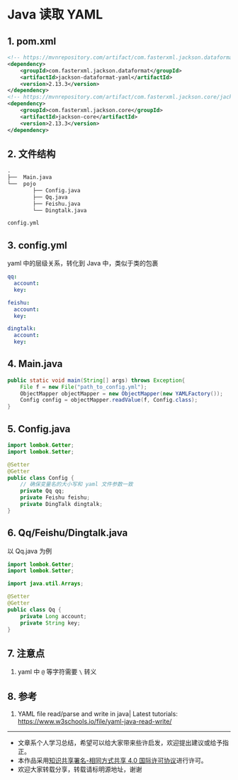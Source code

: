 # Java 读取 YAML

## 1. pom.xml

```xml
<!-- https://mvnrepository.com/artifact/com.fasterxml.jackson.dataformat/jackson-dataformat-yaml -->
<dependency>
    <groupId>com.fasterxml.jackson.dataformat</groupId>
    <artifactId>jackson-dataformat-yaml</artifactId>
    <version>2.13.3</version>
</dependency>
<!-- https://mvnrepository.com/artifact/com.fasterxml.jackson.core/jackson-core -->
<dependency>
    <groupId>com.fasterxml.jackson.core</groupId>
    <artifactId>jackson-core</artifactId>
    <version>2.13.3</version>
</dependency>
```

## 2. 文件结构

```txt
.
├──  Main.java
└──  pojo
        ├── Config.java
        ├── Qq.java
        ├── Feishu.java
        └── Dingtalk.java

config.yml
```

## 3. config.yml

yaml 中的层级关系，转化到 Java 中，类似于类的包裹

```yml
qq:
  account:
  key:

feishu:
  account:
  key:

dingtalk:
  account:
  key:
```

## 4. Main.java

```java
public static void main(String[] args) throws Exception{
    File f = new File("path_to_config.yml");
    ObjectMapper objectMapper = new ObjectMapper(new YAMLFactory());
    Config config = objectMapper.readValue(f, Config.class);
}
```

## 5. Config.java

```java
import lombok.Getter;
import lombok.Setter;

@Setter
@Getter
public class Config {
    // 确保变量名的大小写和 yaml 文件参数一致
    private Qq qq;
    private Feishu feishu;
    private DingTalk dingtalk;
}

```

## 6. Qq/Feishu/Dingtalk.java

以 Qq.java 为例

```java
import lombok.Getter;
import lombok.Setter;

import java.util.Arrays;

@Setter
@Getter
public class Qq {
    private Long account;
    private String key;
}
```

## 7. 注意点

1. yaml 中 `@` 等字符需要 `\` 转义

## 8. 参考

1. YAML file read/parse and write in java| Latest tutorials: <https://www.w3schools.io/file/yaml-java-read-write/>

---

- 文章系个人学习总结，希望可以给大家带来些许启发，欢迎提出建议或给予指正。
- 本作品采用[知识共享署名-相同方式共享 4.0 国际许可协议](https://creativecommons.org/licenses/by-sa/4.0/legalcode.zh-Hans)进行许可。
- 欢迎大家转载分享，转载请标明源地址，谢谢